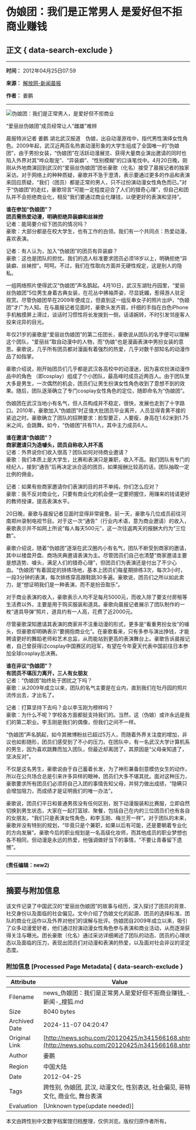 # 伪娘团：我们是正常男人 是爱好但不拒商业赚钱

## 正文 { data-search-exclude }


---
**时间：** 2012年04月25日07:59  

**来源：** [解放网-新闻晨报](https://newspaper.jfdaily.com/xwcb/html/2012-04/25/content_791519.htm)  

**作者：** 姜鹏  

---

![伪娘团：我们是正常男人，是爱好但不拒商业](https://photocdn.sohu.com/20120425/Img341566169.jpg)

“爱丽丝伪娘团”成员经常让人“雌雄”难辨

晨报特派记者 姜鹏 湖北武汉报道　伪娘，出自动漫游戏中，指代男性演绎女性角色。2009年起，武汉近两百名热衷动漫形象的大学生组成了全国唯一的“伪娘团”，由于男扮女装，“伪娘团”在活跃动漫展览、获得大量商业演出邀请的同时也陷入外界对其“哗众取宠”、“异装癖”、“性别模糊”的口诛笔伐中。4月20日晚，刚刚从外地商演回到武汉的“爱丽丝伪娘团”团长豪歌（化名）接受了晨报记者的独家采访。对于网络上的种种质疑，豪歌并不急于澄清，表示要通过更多的作品和表演来回应质疑，“我们（团员）都是正常的男人，只不过扮演动漫女性角色而已。”对于“伪娘团”的走红，豪歌坦言“可能一定程度迎合了人们的猎奇心理”，但自己和团队并不会拒绝商业化，相反“我们要通过商业化赚钱，以便更好的表演和坚持”。

**谁在参加“伪娘团”？**  
**团员需热爱动漫，明确拒绝异装癖和丝袜控**  
记者：能简要介绍下团员的情况吗？  
豪歌：大部分都是在校大学生，也有工作的白领。我们有一个共同点：热爱动漫，喜欢表演。

记者：有人认为，加入“伪娘团”的团员有异装癖？  
豪歌：这也是团队的担忧。我们的选人标准要求团员必须18岁以上，明确拒绝“异装癖、丝袜控”。呵呵。不过，我们在性取向方面并无硬性规定，这是别人的隐私。

一组网络照片使得武汉“伪娘团”声名鹊起。4月10日，武汉东湖牡丹园里，“爱丽丝伪娘团”5位男生身着古典女装，在花丛中拂袖弄姿，尽显妩媚，惹得游人驻足观赏。尽管伪娘团早在2009年便成立，但直到这一组反串女子的照片出炉，“伪娘团”才广为人知。在与晨报记者见面时，豪歌头发齐肩，纤细的手指在白色iPhone手机触摸屏上滑过，谈话时习惯性将长发拨到一侧，话语婉转，不时引发邻座客人投来诧异的目光。

年仅21岁的豪歌是“爱丽丝伪娘团”的第二任团长，豪歌说从团队的名字便可以理解这个团队，“爱丽丝”取自动漫中的人物，而“伪娘”也是漫画表演中男扮女装的意思。豪歌说，几乎所有团员都对漫画有着强烈的热爱，几乎对数千部知名的动漫作品了如指掌。

豪歌介绍说，刚开始团员们几乎都是武汉各高校中的动漫迷，因为喜欢扮演动漫作品中的角色 （即cosplay）组成了个小团队，最高峰时成员近两百人。由于团队里大多是男生，一次偶然的机会，团员们让男生扮演女性角色收到了意想不到的效果。随后，团队逐渐确立了专门cosplay女性角色的定位，随即命名为“伪娘团”。

伪娘团在武汉当地小有名气，但人员构成并不稳定，很快，发展也走到了十字路口。2010年，豪歌加入“伪娘团”时正值大批团员毕业离开，人员显得青黄不接的紧迫之时。豪歌确立了团队的招聘要求：脸型要正，人要瘦，身高在1.62米到1.75米之间，会跳舞。如今，“伪娘团”共有11人，其中主力成员6人。

**谁在邀请“伪娘团”？**  
**商家邀请只为造噱头，团员自称收入并不高**  
记者：外界说你们收入很高？团队如何对待商业邀请？  
豪歌：我们本质上是大学生，比赛和表演只是兼职，收入不高。我们团队有专门的经纪人，接到“通告”后再决定派合适的团员，如果报酬比较高的话，团队抽取一定比例的佣金。

记者：如果有些商家邀请你们表演的目的并不单纯，你们怎么应对？  
豪歌：我不反对商业化，只要有商业化的机会便一定要把握住，用赚来的钱请更好的教师授课，提高表演水平。

20日晚，豪歌与晨报记者见面时显得非常疲惫。前一天，豪歌与几位成员前往河南郑州录制电视节目。对于这一次“通告”（行业内术语，意为商业邀请）的收入，豪歌表示并不如网上所说“每人每天500元”，这一次往返两天的报酬大约为“三位数”。

豪歌介绍说，随着“伪娘团”逐渐在武汉圈内小有名气，团队不断受到商家的邀请，其中以楼盘开盘、商场庆典邀请表演为主。尽管团员们自己也清楚“商家邀请主要是想造势、噱头，满足人们的猎奇心理”，但团员们为表演还是付出了不少心血。“伪娘团”有着固定的排练场地，基本上团员们每星期排练3次，每次3小时，一段3分钟的表演，每次排练穿高跟鞋跳30多遍。豪歌说，团员们之所以如此卖力，是“想证明我们是一种表演，而不是扮丑取乐”。

对于商业表演的收入，豪歌表示人均不足每月5000元，而收入除了要支付房租等生活费以外，主要是用于购买服装和道具。豪歌向晨报记者展示了团队制作的一枚“道具导弹”照片，道具约有一人高，花费了近2000元。

尽管豪歌深知邀请其表演的商家并不注重动漫的形式，更多是“看重男扮女妆”的噱头，但豪歌却明确表示“要拥抱商业化”。在豪歌看来，只有多参与演出挣钱，才能聘请更好的舞蹈老师和艺术总监，从而能站到更高的表演舞台上。豪歌告诉晨报记者，自己曾获得过cosplay中国赛区的冠军，有望在今年夏天代表中国前往日本参加全球cosplay总决赛。

**谁在非议“伪娘团”？**  
**有团员不堪压力离开，三人有女朋友**  
记者：“伪娘团”始终处于困扰之下吗？  
豪歌：从2009年成立以来，团队的名气主要是在业内，直到我们在牡丹园的照片流传出去，才出名了。

记者：打算坚持下去吗？会以李玉刚为榜样吗？  
豪歌：为什么不呢？学校各方面都挺支持我们的。当然，这（伪娘）或许永远是我们的第二职业。李玉刚是我们的偶像，但我们之间不一样。

“伪娘团”声名鹊起，如今其微博粉丝已超过5万人，而随着外界关注度的增加，非议也如影随形，团员们感受到了不小的压力。在团队中，有一名武汉大学计算机系的男生，因为喜欢跳舞而加入团队，但最近却离团了，其原因是“父母亲知道了，坚决反对”。

不仅是这名男生，豪歌说由于自己蓄着长发，为了神形兼备刻意模仿女生的动作，所以在公共场合总是引来许多异样的眼神，团员们大多不堪其扰。面对这种压力，豪歌要求所有团员们必须将自己入团的事情告知父母，并努力做出成绩，“隐瞒只会增加阻力，而成绩才是证明我们的唯一办法”。

豪歌说，团员们平日和普通男孩没有任何区别，脱下动漫服装和比赛服，立即自然切换到男生状态，大家在一起打篮球、聚餐，包括自己在内的三位团员们也有各自的女朋友。“我们只是表演女性角色，和李玉刚、梅兰芳一样”。对于团队的未来，豪歌并没有特别的规划，“毕竟只是个兼职，如果以后有可能，还是要朝着专业化的方向发展”。豪歌今后的职业规划是一名高级化妆师，而其他成员的职业梦想也各不相同，但动漫是永远的热爱，他强调做好当下的事情，“不要让青春留下遗憾”。

---
**(责任编辑：new2)**  

---

## 摘要与附加信息

<!-- tcd_abstract -->
该文件记录了中国武汉的“爱丽丝伪娘团”的故事与经历，深入探讨了团员的背景、社交身份以及面临的社会偏见。文中介绍了伪娘文化的起源、团员的选择标准、团队的商业化运作以及外界对他们的误解与批评。伪娘团自2009年成立以来，吸引了众多动漫爱好者，他们通过扮演动漫女性角色参与表演和商业活动，从而逐渐获得关注与曝光。团长豪歌（化名）通过采访详细阐述了团队的动态、团员的心理状态以及面临的压力，表现出团员们对动漫和表演的热爱，以及面对社会非议的坚定态度。
<!-- tcd_abstract_end -->

### 附加信息 [Processed Page Metadata] { data-search-exclude }

| Attribute       | Value                                  |
|-----------------|----------------------------------------|
| Filename        | news_伪娘团：我们是正常男人是爱好但不拒商业赚钱_-_新闻-_搜狐.md                             |
| Size            | 8040 bytes                           |
| Archived Date   | 2024-11-07 04:20:47                             |
| Original Link   | [http://news.sohu.com/20120425/n341566168.shtml](http://news.sohu.com/20120425/n341566168.shtml)                       |
| Author          | 姜鹏                               |
| Region          | 中国大陆                               |
| Date            | 2012-04-25                                 |
| Tags            | 跨性别, 伪娘团, 武汉, 动漫文化, 性别表达, 社会偏见, 哥特文化, 商业化, 舞台表演                                 |
| Evaluation            | [Unknown type(update needed)]                                 |
<!-- tcd_table_end -->

本文由跨性别中文数字档案馆归档整理，仅供浏览。版权归原作者所有。
